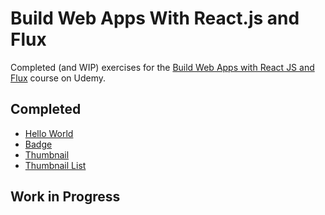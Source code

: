 Build Web Apps With React.js and Flux
=====================================

Completed (and WIP) exercises for the [Build Web Apps with React JS and Flux](https://www.udemy.com/learn-and-understand-reactjs/learn/) course on Udemy.

Completed
---------
* [Hello World](https://barberboy.github.io/udemy-build-web-apps-with-react-js/hello-world)
* [Badge](https://barberboy.github.io/udemy-build-web-apps-with-react-js/badge)
* [Thumbnail](https://barberboy.github.io/udemy-build-web-apps-with-react-js/thumbnail)
* [Thumbnail List](https://barberboy.github.io/udemy-build-web-apps-with-react-js/thumbnail-list)


Work in Progress
----------------
